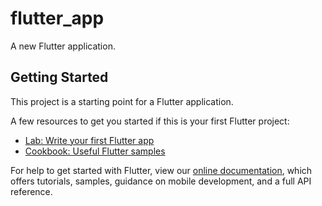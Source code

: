 # flutter_app

A new Flutter application.

## Getting Started

This project is a starting point for a Flutter application.

A few resources to get you started if this is your first Flutter project:

- [Lab: Write your first Flutter app](https://flutter.dev/docs/get-started/codelab)
- [Cookbook: Useful Flutter samples](https://flutter.dev/docs/cookbook)

For help to get started with Flutter, view our
[online documentation](https://flutter.dev/docs), which offers tutorials,
samples, guidance on mobile development, and a full API reference.
